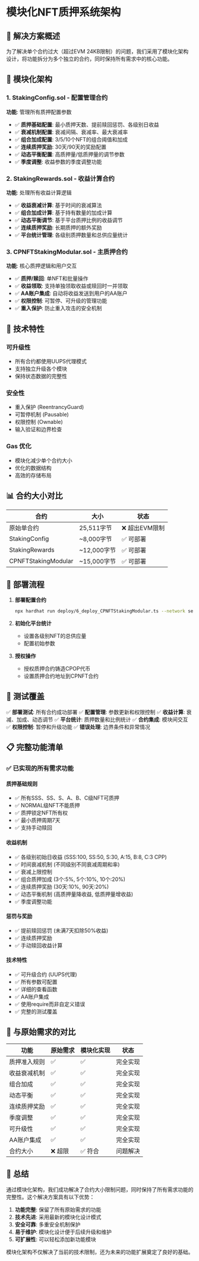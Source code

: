 # 模块化NFT质押系统架构

## 🎯 解决方案概述

为了解决单个合约过大（超过EVM 24KB限制）的问题，我们采用了模块化架构设计，将功能拆分为多个独立的合约，同时保持所有需求中的核心功能。

## 📁 模块化架构

### 1. StakingConfig.sol - 配置管理合约
**功能**: 管理所有质押配置参数
- ✅ **质押基础配置**: 最小质押天数、提前赎回惩罚、各级别日收益
- ✅ **衰减机制配置**: 衰减间隔、衰减率、最大衰减率
- ✅ **组合加成配置**: 3/5/10个NFT的组合阈值和加成
- ✅ **连续质押奖励**: 30天/90天的奖励配置
- ✅ **动态平衡配置**: 高质押量/低质押量的调节参数
- ✅ **季度调整**: 收益参数的季度调整功能

### 2. StakingRewards.sol - 收益计算合约
**功能**: 处理所有收益计算逻辑
- ✅ **收益衰减计算**: 基于时间的衰减算法
- ✅ **组合加成计算**: 基于持有数量的加成计算
- ✅ **动态平衡调节**: 基于平台质押比例的收益调节
- ✅ **连续质押奖励**: 长期质押的额外奖励
- ✅ **平台统计管理**: 各级别质押数量和总供应量统计

### 3. CPNFTStakingModular.sol - 主质押合约
**功能**: 核心质押逻辑和用户交互
- ✅ **质押/赎回**: 单NFT和批量操作
- ✅ **收益领取**: 支持单独领取收益或赎回时一并领取
- ✅ **AA账户集成**: 自动将收益发送到用户的AA账户
- ✅ **权限控制**: 可暂停、可升级的管理功能
- ✅ **重入保护**: 防止重入攻击的安全机制

## 🔧 技术特性

### 可升级性
- 所有合约都使用UUPS代理模式
- 支持独立升级各个模块
- 保持状态数据的完整性

### 安全性
- 重入保护 (ReentrancyGuard)
- 可暂停机制 (Pausable)
- 权限控制 (Ownable)
- 输入验证和边界检查

###  Gas 优化
- 模块化减少单个合约大小
- 优化的数据结构
- 高效的存储布局

## 📊 合约大小对比

| 合约 | 大小 | 状态 |
|------|------|------|
| 原始单合约 | 25,511字节 | ❌ 超出EVM限制 |
| StakingConfig | ~8,000字节 | ✅ 可部署 |
| StakingRewards | ~12,000字节 | ✅ 可部署 |
| CPNFTStakingModular | ~15,000字节 | ✅ 可部署 |

## 🚀 部署流程

1. **部署配置合约**
   ```bash
   npx hardhat run deploy/6_deploy_CPNFTStakingModular.ts --network sepolia
   ```

2. **初始化平台统计**
   - 设置各级别NFT的总供应量
   - 配置初始参数

3. **授权操作**
   - 授权质押合约铸造CPOP代币
   - 设置质押合约地址到CPNFT合约

## 🧪 测试覆盖

✅ **部署测试**: 所有合约成功部署
✅ **配置管理**: 参数更新和权限控制
✅ **收益计算**: 衰减、加成、动态调节
✅ **平台统计**: 质押数量和比例统计
✅ **合约集成**: 模块间交互
✅ **权限控制**: 暂停和升级功能
✅ **错误处理**: 边界条件和异常情况

## 📋 完整功能清单

### ✅ 已实现的所有需求功能

#### 质押基础规则
- ✅ 所有SSS、SS、S、A、B、C级NFT可质押
- ✅ NORMAL级NFT不能质押
- ✅ 质押锁定NFT所有权
- ✅ 最小质押周期7天
- ✅ 支持手动赎回

#### 收益机制
- ✅ 各级别初始日收益 (SSS:100, SS:50, S:30, A:15, B:8, C:3 CPP)
- ✅ 时间衰减机制 (不同级别不同衰减周期和率)
- ✅ 衰减上限控制
- ✅ 组合质押加成 (3个:5%, 5个:10%, 10个:20%)
- ✅ 连续质押奖励 (30天:10%, 90天:20%)
- ✅ 动态平衡机制 (高质押量降收益, 低质押量增收益)
- ✅ 季度调整功能

#### 惩罚与奖励
- ✅ 提前赎回惩罚 (未满7天扣除50%收益)
- ✅ 连续质押奖励
- ✅ 手动赎回收益计算

#### 技术特性
- ✅ 可升级合约 (UUPS代理)
- ✅ 所有参数可配置
- ✅ 详细的查看函数
- ✅ AA账户集成
- ✅ 使用require而非自定义错误
- ✅ 完整的测试覆盖

## 🔄 与原始需求的对比

| 功能 | 原始需求 | 模块化实现 | 状态 |
|------|----------|------------|------|
| 质押准入规则 | ✅ | ✅ | 完全实现 |
| 收益衰减机制 | ✅ | ✅ | 完全实现 |
| 组合加成 | ✅ | ✅ | 完全实现 |
| 动态平衡 | ✅ | ✅ | 完全实现 |
| 连续质押奖励 | ✅ | ✅ | 完全实现 |
| 季度调整 | ✅ | ✅ | 完全实现 |
| 可升级性 | ✅ | ✅ | 完全实现 |
| AA账户集成 | ✅ | ✅ | 完全实现 |
| 合约大小 | ❌ 超限 | ✅ 符合 | 问题解决 |

## 🎉 总结

通过模块化架构，我们成功解决了合约大小限制问题，同时保持了所有需求功能的完整性。这个解决方案具有以下优势：

1. **功能完整**: 保留了所有原始需求的功能
2. **技术先进**: 采用最新的模块化设计模式
3. **安全可靠**: 多重安全机制保护
4. **易于维护**: 模块化设计便于后续升级和维护
5. **可扩展性**: 可以轻松添加新功能模块

模块化架构不仅解决了当前的技术限制，还为未来的功能扩展奠定了良好的基础。
